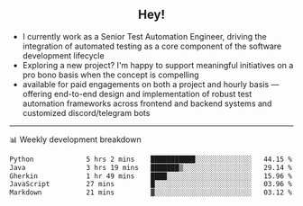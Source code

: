 <h2 align="center">Hey!</h2>

- I currently work as a Senior Test Automation Engineer, driving the integration of automated testing as a core component of the software development lifecycle
- Exploring a new project? I'm happy to support meaningful initiatives on a pro bono basis when the concept is compelling
-  available for paid engagements on both a project and hourly basis — offering end-to-end design and implementation of robust test automation frameworks across frontend and backend systems and customized discord/telegram bots
  
  -------
  
📊 Weekly development breakdown

<!--START_SECTION:waka-->

```txt
Python             5 hrs 2 mins    ███████████░░░░░░░░░░░░░░   44.15 %
Java               3 hrs 19 mins   ███████▒░░░░░░░░░░░░░░░░░   29.14 %
Gherkin            1 hr 49 mins    ████░░░░░░░░░░░░░░░░░░░░░   15.96 %
JavaScript         27 mins         █░░░░░░░░░░░░░░░░░░░░░░░░   03.96 %
Markdown           21 mins         ▓░░░░░░░░░░░░░░░░░░░░░░░░   03.12 %
```

<!--END_SECTION:waka-->
